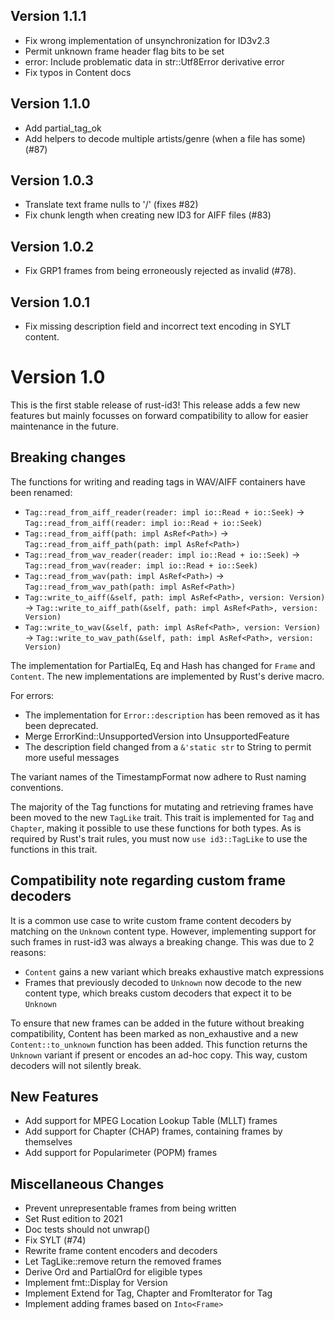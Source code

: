 ## Version 1.1.1

* Fix wrong implementation of unsynchronization for ID3v2.3
* Permit unknown frame header flag bits to be set
* error: Include problematic data in str::Utf8Error derivative error
* Fix typos in Content docs

## Version 1.1.0

* Add partial_tag_ok
* Add helpers to decode multiple artists/genre (when a file has some) (#87)

## Version 1.0.3

* Translate text frame nulls to '/' (fixes #82)
* Fix chunk length when creating new ID3 for AIFF files (#83)

## Version 1.0.2

* Fix GRP1 frames from being erroneously rejected as invalid (#78).

## Version 1.0.1

* Fix missing description field and incorrect text encoding in SYLT content.

# Version 1.0

This is the first stable release of rust-id3! This release adds a few new features but mainly
focusses on forward compatibility to allow for easier maintenance in the future.

## Breaking changes

The functions for writing and reading tags in WAV/AIFF containers have been renamed:

* `Tag::read_from_aiff_reader(reader: impl io::Read + io::Seek)` -> `Tag::read_from_aiff(reader: impl io::Read + io::Seek)`
* `Tag::read_from_aiff(path: impl AsRef<Path>)` -> `Tag::read_from_aiff_path(path: impl AsRef<Path>)`
* `Tag::read_from_wav_reader(reader: impl io::Read + io::Seek)` -> `Tag::read_from_wav(reader: impl io::Read + io::Seek)`
* `Tag::read_from_wav(path: impl AsRef<Path>)` -> `Tag::read_from_wav_path(path: impl AsRef<Path>)`
* `Tag::write_to_aiff(&self, path: impl AsRef<Path>, version: Version)` -> `Tag::write_to_aiff_path(&self, path: impl AsRef<Path>, version: Version)`
* `Tag::write_to_wav(&self, path: impl AsRef<Path>, version: Version)` -> `Tag::write_to_wav_path(&self, path: impl AsRef<Path>, version: Version)`

The implementation for PartialEq, Eq and Hash has changed for `Frame` and `Content`. The new
implementations are implemented by Rust's derive macro.

For errors:
* The implementation for `Error::description` has been removed as it has been deprecated.
* Merge ErrorKind::UnsupportedVersion into UnsupportedFeature
* The description field changed from a `&'static str` to String to permit more useful messages

The variant names of the TimestampFormat now adhere to Rust naming conventions.

The majority of the Tag functions for mutating and retrieving frames have been moved to the new
`TagLike` trait. This trait is implemented for `Tag` and `Chapter`, making it possible to use these
functions for both types. As is required by Rust's trait rules, you must now `use id3::TagLike` to
use the functions in this trait.

## Compatibility note regarding custom frame decoders

It is a common use case to write custom frame content decoders by matching on the `Unknown` content
type. However, implementing support for such frames in rust-id3 was always a breaking change. This
was due to 2 reasons:

* `Content` gains a new variant which breaks exhaustive match expressions
* Frames that previously decoded to `Unknown` now decode to the new content type, which breaks
  custom decoders that expect it to be `Unknown`

To ensure that new frames can be added in the future without breaking compatibility, Content has
been marked as non_exhaustive and a new `Content::to_unknown` function has been added. This function
returns the `Unknown` variant if present or encodes an ad-hoc copy. This way, custom decoders will
not silently break.

## New Features
* Add support for MPEG Location Lookup Table (MLLT) frames 
* Add support for Chapter (CHAP) frames, containing frames by themselves
* Add support for Popularimeter (POPM) frames

## Miscellaneous Changes
* Prevent unrepresentable frames from being written
* Set Rust edition to 2021
* Doc tests should not unwrap()
* Fix SYLT (#74)
* Rewrite frame content encoders and decoders
* Let TagLike::remove return the removed frames
* Derive Ord and PartialOrd for eligible types
* Implement fmt::Display for Version
* Implement Extend for Tag, Chapter and FromIterator for Tag
* Implement adding frames based on `Into<Frame>`
